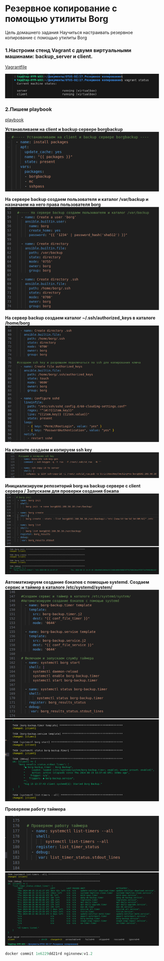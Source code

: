 #  Резервное копирование с помощью утилиты Borg


Цель домашнего задания
Научиться настраивать резервное копирование с помощью утилиты Borg






### 1.Настроим стенд Vagrant с двумя виртуальными машинами: backup_server и client.

[Vagrantfile](Vagrantfile)

![текст](screenshots/vagrant_status.png)  



### 2.Пишем playbook

[playbook](playbook.yml)



__Устанавливаем на client и backup сервере borgbackup__
![текст](screenshots/install_borg.png)  



__На сервере backup создаем пользователя и каталог /var/backup и назначаем на него права пользователя borg__  
![текст](screenshots/create_user.png)  



__На сервер backup создаем каталог ~/.ssh/authorized_keys в каталоге /home/borg__
![текст](screenshots/sshd.png)  



__На клиенте создаем и копируем ssh key__
![текст](screenshots/ssh_key.png)  


__Инициализируем репозиторий borg на backup сервере с client сервера / Запускаем для проверки создания бэкапа__
![текст](screenshots/borg.png) 
![текст](screenshots/task_borg.png)  



__Автоматизируем создание бэкапов с помощью systemd. Создаем сервис и таймер в каталоге /etc/systemd/system/__
![текст](screenshots/service.png) 
![текст](screenshots/task_service.png) 


__Проверяем работу таймера__

![текст](screenshots/list_timer.png) 
![текст](screenshots/task_timer.png) 



```php
docker commit 1e6229dd21rd nginxnew:v1.2
```
